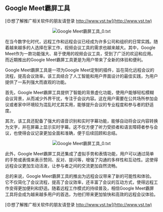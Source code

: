 ## **Google Meet霸屏工具**

[😍想了解推广相关软件的朋友请登录 http://www.vst.tw](http://www.vst.tw)

 <center><img src="https://vst.tw/MP4/tuiguang/png/0.png" alt="Google Meet霸屏工具_0.txt"></center>

在当今数字化时代，远程工作和远程会议已经成为许多公司和组织的日常实践。随着越来越多的人选择在家工作，视频会议工具的需求也越来越大。其中，Google Meet作为一款功能强大、易于使用的视频会议工具，受到了广泛的欢迎和应用。而近期推出的Google Meet霸屏工具更是为用户带来了全新的体验和便利。

Google Meet霸屏工具是一项为Google Meet定制的插件，旨在简化远程会议的流程，提高会议效率。该工具结合了人工智能和用户界面设计的最佳实践，为用户提供了一系列强大而直观的功能。

首先，Google Meet霸屏工具提供了智能的背景虚化功能，使用户能够轻松模糊会议背景，从而减少外界干扰，专注于会议内容。这在用户需要在公共场所参加会议或者家中环境较为混乱时尤其实用，能够提升会议的专业程度和参与者的舒适度。

其次，该工具还配备了强大的语音识别和实时字幕功能，能够自动将会议内容转换为文字，并在屏幕上显示实时字幕。这不仅方便了听力受损者和语言障碍者参与会议，也使得会议记录更加全面和准确，便于后续回顾和总结。

 <center><img src="https://vst.tw/MP4/tuiguang/png/2.png" alt="Google Meet霸屏工具_0.txt"></center>

此外，Google Meet霸屏工具还集成了虚拟手势和表情功能，用户可以通过简单的手势或表情来表示赞同、反对、提问等，增强了沟通的多样性和互动性。这使得远程会议更加生动活泼，让参与者之间的交流更加自然流畅。

总的来说，Google Meet霸屏工具的推出为远程会议带来了新的可能性和体验。它不仅简化了会议流程，提高了会议效率，还丰富了会议的互动方式，使得远程工作变得更加便利和舒适。随着远程工作模式的持续普及，相信Google Meet霸屏工具将会成为越来越多用户的首选，为他们带来更加愉快和高效的远程会议体验。

[😍想了解推广相关软件的朋友请登录 http://www.vst.tw](http://www.vst.tw)



